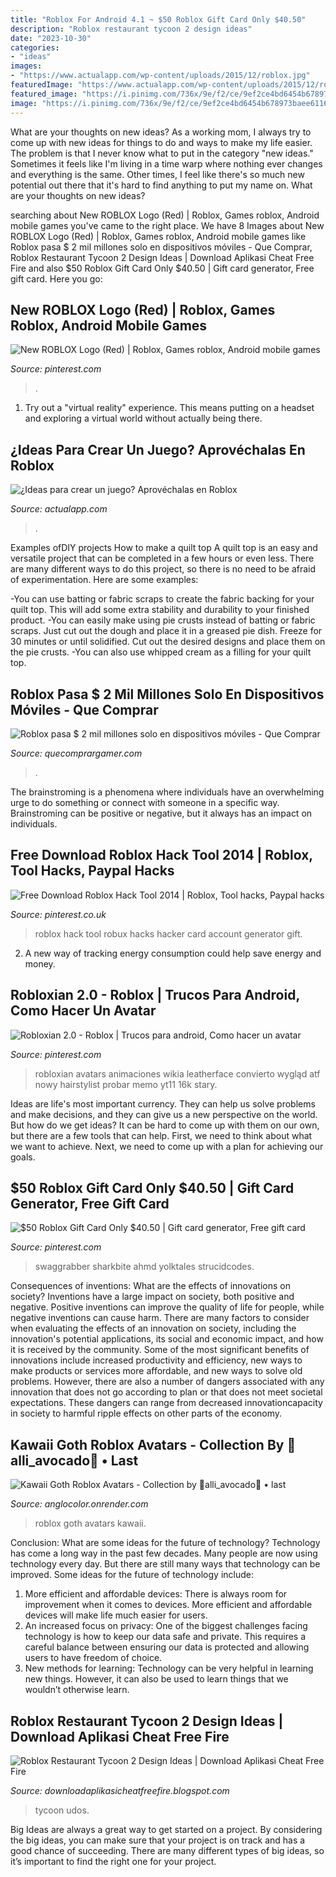 ```yaml
---
title: "Roblox For Android 4.1 ~ $50 Roblox Gift Card Only $40.50"
description: "Roblox restaurant tycoon 2 design ideas"
date: "2023-10-30"
categories:
- "ideas"
images:
- "https://www.actualapp.com/wp-content/uploads/2015/12/roblox.jpg"
featuredImage: "https://www.actualapp.com/wp-content/uploads/2015/12/roblox.jpg"
featured_image: "https://i.pinimg.com/736x/9e/f2/ce/9ef2ce4bd6454b678973baee6116ada0--hack-tool-hacks.jpg"
image: "https://i.pinimg.com/736x/9e/f2/ce/9ef2ce4bd6454b678973baee6116ada0--hack-tool-hacks.jpg"
---
```



What are your thoughts on new ideas?
As a working mom, I always try to come up with new ideas for things to do and ways to make my life easier. The problem is that I never know what to put in the category "new ideas." Sometimes it feels like I'm living in a time warp where nothing ever changes and everything is the same. Other times, I feel like there's so much new potential out there that it's hard to find anything to put my name on. What are your thoughts on new ideas?

	

		
searching about New ROBLOX Logo (Red) | Roblox, Games roblox, Android mobile games you've came to the right place. We have 8 Images about New ROBLOX Logo (Red) | Roblox, Games roblox, Android mobile games like Roblox pasa $ 2 mil millones solo en dispositivos móviles - Que Comprar, Roblox Restaurant Tycoon 2 Design Ideas | Download Aplikasi Cheat Free Fire and also $50 Roblox Gift Card Only $40.50 | Gift card generator, Free gift card. Here you go:
		
    
## New ROBLOX Logo (Red) | Roblox, Games Roblox, Android Mobile Games

<img loading=lazy src="https://i.pinimg.com/736x/f7/ab/13/f7ab13a25dee0266c682449e698800ee.jpg" onerror="this.onerror=null;this.src='https://tse4.mm.bing.net/th?id=OIP.-bQFbDTyksUNWKI4u8YX3gAAAA&amp;pid=15.1';" alt="New ROBLOX Logo (Red) | Roblox, Games roblox, Android mobile games">

_Source: pinterest.com_

>. 

	

1. Try out a "virtual reality" experience. This means putting on a headset and exploring a virtual world without actually being there.

    
## ¿Ideas Para Crear Un Juego? Aprovéchalas En Roblox

<img loading=lazy src="https://www.actualapp.com/wp-content/uploads/2015/12/roblox.jpg" onerror="this.onerror=null;this.src='https://tse2.mm.bing.net/th?id=OIP.QWD2juCZhV_WigerXRTMYAHaEK&amp;pid=15.1';" alt="¿Ideas para crear un juego? Aprovéchalas en Roblox">

_Source: actualapp.com_

>. 

	

Examples ofDIY projects
How to make a quilt top
A quilt top is an easy and versatile project that can be completed in a few hours or even less. There are many different ways to do this project, so there is no need to be afraid of experimentation. Here are some examples: 

-You can use batting or fabric scraps to create the fabric backing for your quilt top. This will add some extra stability and durability to your finished product. 
-You can easily make using pie crusts instead of batting or fabric scraps. Just cut out the dough and place it in a greased pie dish. Freeze for 30 minutes or until solidified. Cut out the desired designs and place them on the pie crusts. 
-You can also use whipped cream as a filling for your quilt top.

    
## Roblox Pasa $ 2 Mil Millones Solo En Dispositivos Móviles - Que Comprar

<img loading=lazy src="https://quecomprargamer.com/wp-content/uploads/2020/10/3750456-screenshot2020-10-22at10.56.10am.png" onerror="this.onerror=null;this.src='https://tse2.mm.bing.net/th?id=OIP.jrxy7K3Y-D98UCY5SEc5fgHaEU&amp;pid=15.1';" alt="Roblox pasa $ 2 mil millones solo en dispositivos móviles - Que Comprar">

_Source: quecomprargamer.com_

>. 

	

The brainstroming is a phenomena where individuals have an overwhelming urge to do something or connect with someone in a specific way. Brainstroming can be positive or negative, but it always has an impact on individuals.

    
## Free Download Roblox Hack Tool 2014 | Roblox, Tool Hacks, Paypal Hacks

<img loading=lazy src="https://i.pinimg.com/736x/9e/f2/ce/9ef2ce4bd6454b678973baee6116ada0--hack-tool-hacks.jpg" onerror="this.onerror=null;this.src='https://tse4.mm.bing.net/th?id=OIP.yuvkgaSMcakVf0oXvJWZAQHaG0&amp;pid=15.1';" alt="Free Download Roblox Hack Tool 2014 | Roblox, Tool hacks, Paypal hacks">

_Source: pinterest.co.uk_

>roblox hack tool robux hacks hacker card account generator gift. 

	

2. A new way of tracking energy consumption could help save energy and money.

    
## Robloxian 2.0 - Roblox | Trucos Para Android, Como Hacer Un Avatar

<img loading=lazy src="https://i.pinimg.com/736x/1a/2f/08/1a2f087c071f289c8a5e877d23e59296.jpg" onerror="this.onerror=null;this.src='https://tse3.mm.bing.net/th?id=OIP.JbtF-n7bKdAj7XemFbtR_QAAAA&amp;pid=15.1';" alt="Robloxian 2.0 - Roblox | Trucos para android, Como hacer un avatar">

_Source: pinterest.com_

>robloxian avatars animaciones wikia leatherface convierto wygląd atf nowy hairstylist probar memo yt11 16k stary. 

	

Ideas are life's most important currency. They can help us solve problems and make decisions, and they can give us a new perspective on the world. But how do we get ideas? It can be hard to come up with them on our own, but there are a few tools that can help. First, we need to think about what we want to achieve. Next, we need to come up with a plan for achieving our goals.

    
## $50 Roblox Gift Card Only $40.50 | Gift Card Generator, Free Gift Card

<img loading=lazy src="https://i.pinimg.com/736x/cc/66/bc/cc66bc6f42de49e5b62387814f1e300a.jpg" onerror="this.onerror=null;this.src='https://tse2.mm.bing.net/th?id=OIP.pluFKONWekJ_BubsQ5PRpQAAAA&amp;pid=15.1';" alt="$50 Roblox Gift Card Only $40.50 | Gift card generator, Free gift card">

_Source: pinterest.com_

>swaggrabber sharkbite ahmd yolktales strucidcodes. 

	

Consequences of inventions: What are the effects of innovations on society?
Inventions have a large impact on society, both positive and negative. Positive inventions can improve the quality of life for people, while negative inventions can cause harm. There are many factors to consider when evaluating the effects of an innovation on society, including the innovation's potential applications, its social and economic impact, and how it is received by the community. Some of the most significant benefits of innovations include increased productivity and efficiency, new ways to make products or services more affordable, and new ways to solve old problems. However, there are also a number of dangers associated with any innovation that does not go according to plan or that does not meet societal expectations. These dangers can range from decreased innovationcapacity in society to harmful ripple effects on other parts of the economy.

    
## Kawaii Goth Roblox Avatars - Collection By 💙alli_avocado💙 • Last

<img loading=lazy src="https://i.ytimg.com/vi/WuD_7R9nLbs/hqdefault.jpg" onerror="this.onerror=null;this.src='https://tse3.mm.bing.net/th?id=OIP.VLf98gK42zCWwex-lVIOpgHaFj&amp;pid=15.1';" alt="Kawaii Goth Roblox Avatars - Collection by 💙alli_avocado💙 • last">

_Source: anglocolor.onrender.com_

>roblox goth avatars kawaii. 

	

Conclusion: What are some ideas for the future of technology?
Technology has come a long way in the past few decades. Many people are now using technology every day. But there are still many ways that technology can be improved. Some ideas for the future of technology include: 
1) More efficient and affordable devices: There is always room for improvement when it comes to devices. More efficient and affordable devices will make life much easier for users. 
2) An increased focus on privacy: One of the biggest challenges facing technology is how to keep our data safe and private. This requires a careful balance between ensuring our data is protected and allowing users to have freedom of choice. 
3) New methods for learning: Technology can be very helpful in learning new things. However, it can also be used to learn things that we wouldn’t otherwise learn.

    
## Roblox Restaurant Tycoon 2 Design Ideas | Download Aplikasi Cheat Free Fire

<img loading=lazy src="https://lh6.googleusercontent.com/proxy/pW4MdgPOgAKPhU_c_OcrRdaOXWwYz6ZG4iWq_bNQCqyXVRwks8V_Tw5s578eRnFomTzO=w1200-h630-p-k-no-nu" onerror="this.onerror=null;this.src='https://tse4.mm.bing.net/th?id=OIP.OSGLxPhQiWrrVnQfYUaZGQHaD4&amp;pid=15.1';" alt="Roblox Restaurant Tycoon 2 Design Ideas | Download Aplikasi Cheat Free Fire">

_Source: downloadaplikasicheatfreefire.blogspot.com_

>tycoon udos. 

	

Big Ideas are always a great way to get started on a project. By considering the big ideas, you can make sure that your project is on track and has a good chance of succeeding. There are many different types of big ideas, so it’s important to find the right one for your project.


